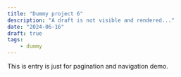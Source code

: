 ```yaml
---
title: "Dummy project 6"
description: "A draft is not visible and rendered..."
date: "2024-06-16"
draft: true
tags:
    - dummy
---
```


This is entry is just for pagination and navigation demo.
